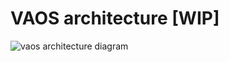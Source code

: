 # VAOS architecture [WIP]

![vaos architecture diagram](https://github.com/department-of-veterans-affairs/va.gov-team/assets/2536801/971d41b1-5344-4f39-a31c-50d9f79cc8a4)

